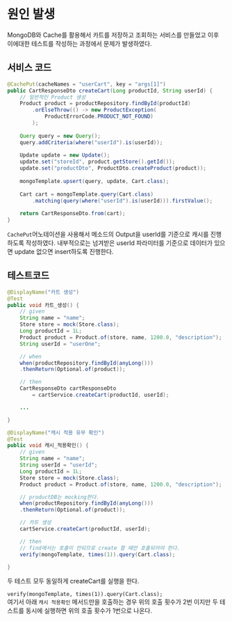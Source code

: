 # 원인 발생
MongoDB와 Cache를 활용해서 카트를 저장하고 조회하는 서비스를 만들었고 이후 이에대한 테스트를 작성하는 과정에서 문제가 발생하였다.

## 서비스 코드
```Java
@CachePut(cacheNames = "userCart", key = "args[1]")  
public CartResponseDto createCart(Long productId, String userId) {  
	// 일반적인 Product 생성
    Product product = productRepository.findById(productId)  
        .orElseThrow(() -> new ProductException(  
            ProductErrorCode.PRODUCT_NOT_FOUND)  
        );  
  
    Query query = new Query();  
    query.addCriteria(where("userId").is(userId));  
  
    Update update = new Update();  
    update.set("storeId", product.getStore().getId());  
    update.set("productDto", ProductDto.createProduct(product));  
    
    mongoTemplate.upsert(query, update, Cart.class);  
  
    Cart cart = mongoTemplate.query(Cart.class)  
        .matching(query(where("userId").is(userId))).firstValue();  
  
    return CartResponseDto.from(cart);  
}
```
`CachePut`어노테이션을 사용해서 메소드의 Output을 userId를 기준으로 캐시를 진행하도록 작성하였다.
내부적으로는 넘겨받은 userId 파라미터를 기준으로 데이터가 있으면 update 없으면 insert하도록 진행한다.
## 테스트코드
```Java
@DisplayName("카트 생성")  
@Test  
public void 카트_생성() {  
	// given  
	String name = "name";  
	Store store = mock(Store.class);  
	Long productId = 1L;  
	Product product = Product.of(store, name, 1200.0, "description");  
	String userId = "userOne";  

	// when  
	when(productRepository.findById(anyLong()))
	.thenReturn(Optional.of(product));  

	// then  
	CartResponseDto cartResponseDto 
		= cartService.createCart(productId, userId);  

	...

}  

@DisplayName("캐시 적용 유무 확인")  
@Test  
public void 캐시_적용확인() {  
	// given  
	String name = "name";  
	String userId = "userId";  
	Long productId = 1L;  
	Store store = mock(Store.class);  
	Product product = Product.of(store, name, 1200.0, "description");  

	// productDB는 mocking한다.          
	when(productRepository.findById(anyLong()))
	.thenReturn(Optional.of(product));  

	// 카트 생성  
	cartService.createCart(productId, userId);  

	// then        
	// find에서는 호출이 안되므로 create 할 때만 호출되어야 한다.  
	verify(mongoTemplate, times(1)).query(Cart.class);  

}
```
두 테스트 모두 동일하게 createCart를 실행을 한다.     

`verify(mongoTemplate, times(1)).query(Cart.class);`    
여기서 아래 `캐시 적용확인` 메서드만을 호출하는 경우 위의 호출 횟수가 2번 이지만
두 테스트를 동시에 실행하면 위의 호출 횟수가 1번으로 나온다.